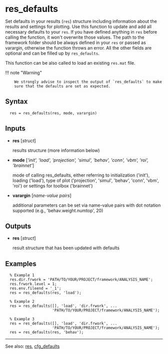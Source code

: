 <span style="font-size:2em;">__res_defaults__</span>

Set defaults in your results (`res`) structure including information about
the results and settings for plotting. Use this function to update and 
add all necessary defaults to your `res`. If you have defined anything in 
`res` before calling the function, it won't overwrite those values. The 
path to the framework folder should be always defined in your `res` or 
passed as varargin, otherwise the function throws an error. All the other 
fields are optional and can be filled up by `res_defaults`.

This function can be also called to load an existing `res.mat` file. 

!!! note "Warning"

        We strongly advise to inspect the output of `res_defaults` to make 
        sure that the defaults are set as expected.
    
##  Syntax
      res = res_defaults(res, mode, varargin)
    
##  Inputs
*   **res** [*struct*]
    
    results structure (more information below)
    
*   **mode** [*'init', 'load', 'projection', 'simul', 'behav', 'conn', 'vbm', 'roi', 'brainnet'*]
    
    mode of calling res_defaults, either referring to initialization ('init'),
    loading ('load'), type of plot ('projection', 'simul', 'behav', 'conn', 
    'vbm', 'roi') or settings for toolbox ('brainnet') 
    
*   **varargin** [*name-value pairs*]
    
    additional parameters can be set via name-value pairs with dot notation 
    supported (e.g., 'behav.weight.numtop', 20)
    
##  Outputs
*   **res** [*struct*]
    
    result structure that has been updated with defaults
    
##  Examples
      % Example 1
      res.dir.frwork = 'PATH/TO/YOUR/PROJECT/framework/ANALYSIS_NAME';
      res.frwork.level = 1;
      res.env.fileend = '_1';
      res = res_defaults(res, 'load');
    
      % Example 2
      res = res_defaults([], 'load', 'dir.frwork', ...
                         'PATH/TO/YOUR/PROJECT/framework/ANALYSIS_NAME');
    
      % Example 3
      res = res_defaults([], 'load', 'dir.frwork', ...
                         'PATH/TO/YOUR/PROJECT/framework/ANALYSIS_NAME');
      res = res_defaults(res, 'behav');
    
---
See also: [res](../../res), [cfg_defaults](../cfg_defaults/)

